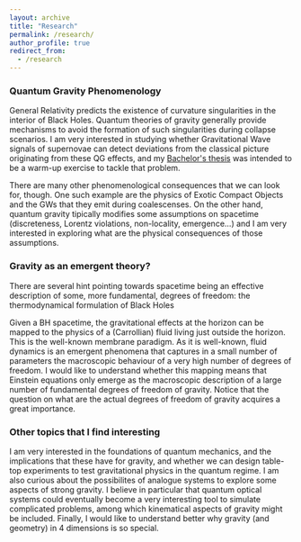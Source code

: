 ```yaml
---
layout: archive
title: "Research"
permalink: /research/
author_profile: true
redirect_from:
  - /research
---
```


### Quantum Gravity Phenomenology

General Relativity predicts the existence of curvature singularities in the interior of Black Holes. Quantum theories of gravity generally provide mechanisms to avoid the formation of such singularities during collapse scenarios. I am very interested in studying whether Gravitational Wave signals of supernovae can detect deviations from the classical picture originating from these QG effects, and my [Bachelor's thesis](http://jredondoyuste.github.io/files/physthesis.pdf) was intended to be a warm-up exercise to tackle that problem. 

There are many other phenomenological consequences that we can look for, though. One such example are the physics of Exotic Compact Objects and the GWs that they emit during coalescenses. On the other hand, quantum gravity tipically modifies some assumptions on spacetime (discreteness, Lorentz violations, non-locality, emergence...) and I am very interested in exploring what are the physical consequences of those assumptions.  

### Gravity as an emergent theory?

There are several hint pointing towards spacetime being an effective description of some, more fundamental, degrees of freedom: the thermodynamical formulation of Black Holes

Given a BH spacetime, the gravitational effects at the horizon can be mapped to the physics of a (Carrollian) fluid living just outside the horizon. This is the well-known membrane paradigm. As it is well-known, fluid dynamics is an emergent phenomena that captures in a small number of parameters the macroscopic behaviour of a very high number of degrees of freedom. I would like to understand whether this mapping means that Einstein equations only emerge as the macroscopic description of a large number of fundamental degrees of freedom of gravity. Notice that the question on what are the actual degrees of freedom of gravity acquires a great importance. 

### Other topics that I find interesting

I am very interested in the foundations of quantum mechanics, and the implications that these have for gravity, and whether we can design table-top experiments to test gravitational physics in the quantum regime. I am also curious about the possibilites of analogue systems to explore some aspects of strong gravity. I believe in particular that quantum optical systems could eventually become a very interesting tool to simulate complicated problems, among which kinematical aspects of gravity might be included. Finally, I would like to understand better why gravity (and geometry) in 4 dimensions is so special. 


